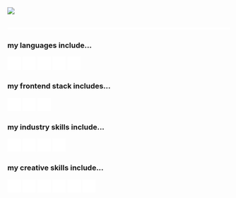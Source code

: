 <img src="./static/intro.svg">
<div>&nbsp;</div>
<img src="./static/spacer.svg">

<h3>my languages include...</h3>

<img height="30" width="30" src="static\logos\python.svg"></img>
<img height="30" width="30" src="static\logos\cplusplus.svg"></img>
<img height="30" width="30" src="static\logos\javascript.svg"></img>
<img height="30" width="30" src="static\logos\swift.svg"></img>
<img height="30" width="30" src="static\logos\csharp.svg"></img>

<h3>my frontend stack includes...</h3>

<img height="30" width="30" src="static\logos\react.svg"></img>
<img height="30" width="30" src="static\logos\nextdotjs.svg"></img>
<img height="30" width="30" src="static\logos\tailwindcss.svg"></img>

<h3>my industry skills include...</h3>

<img height="30" width="30" src="static\logos\awslambda.svg"></img>
<img height="30" width="30" src="static\logos\amazonapigateway.svg"></img>
<img height="30" width="30" src="static\logos\amazons3.svg"></img>
<img height="30" width="30" src="static\logos\microsoftazure.svg"></img>


<h3>my creative skills include...</h3>

<img height="30" width="30" src="static\logos\adobeillustrator.svg"></img>
<img height="30" width="30" src="static\logos\adobephotoshop.svg"></img>
<img height="30" width="30" src="static\logos\adobeindesign.svg"></img>
<img height="30" width="30" src="static\logos\figma.svg"></img>
<img height="30" width="30" src="static\logos\blender.svg"></img>
<img height="30" width="30" src="static\logos\unrealengine.svg"></img>